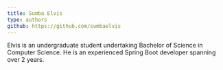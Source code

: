 ```yaml
---
title: Sumba Elvis
type: authors
github: https://github.com/sumbaelvis
---
```

Elvis is an undergraduate student undertaking Bachelor of Science in Computer Science. He is an experienced Spring Boot developer spanning over 2 years.
